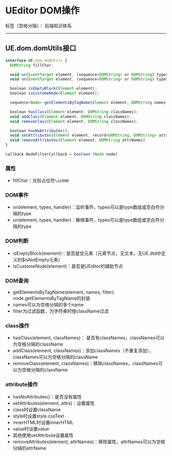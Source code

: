 # UEditor DOM操作

标签（空格分隔）： 前端知识体系

---

## UE.dom.domUtils接口

```javascript
interface UE.dom.domUtils {
  DOMString fillChar;

  void on(EventTarget element, (sequence<DOMString> or DOMString) types, EventListener handler);
  void un(EventTarget element, (sequence<DOMString> or DOMString) types, EventListener handler);

  boolean isEmptyBlock(Element element);
  boolean isCustomeNode(Element element);

  sequence<Node> getElementsByTagName(Element element, DOMString names, (NodeFilterCallback or DOMString) filter);

  boolean hasClass(Element element, DOMString classNames);
  void addClass(Element element, DOMString classNames);
  void removeClass(Element element, DOMString classNames);

  boolean hasNoAttributes();
  void setAttributes(Element element, record<DOMString, DOMString> attrs)
  void removeAttributes(Element element, DOMString attrNames)
}

callback NodeFilterCallback = boolean (Node node)
```

### 属性

* fillChar：光标占位符`\u200B`

### DOM事件

* on(element, types, handler)：监听事件，types可以是type数组或空白符分隔的type
* un(element, types, handler)：解绑事件，types可以是type数组或空白符分隔的type

### DOM判断

* isEmptyBlock(element)：是否是空元素（元素节点，无文本，无UE.dtd中定义的$isNotEmpty元素）
* isCustomeNode(element)：是否是UEditor的辅助节点

### DOM查询

* getElementsByTagName(element, names, filter): node.getElementsByTagName的封装
 * names可以为空格分隔的多个name
 * filter为过滤函数，为字符串时按className过滤

### class操作

* hasClass(element, classNames)： 是否有classNames，classNames可以为空格分隔的className
* addClass(element, classNames)：添加classNames（不重复添加），classNames可以为空格分隔的className
* removeClass(element, classNames)：移除classNames，classNames可以为空格分隔的className

### attribute操作

* hasNoAttributes()：是否没有属性
* setAttributes(element, attrs)：设置属性
 * class时设置className
 * style时设置style.cssText
 * innerHTML时设置innerHTML
 * value时设置value
 * 其他使用setAttribute设置属性
* removeAttributes(element, attrNames)：移除属性，attrNames可以为空格分隔的attrName
